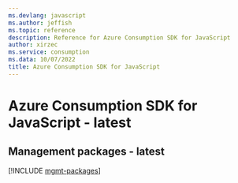 ```yaml
---
ms.devlang: javascript
ms.author: jeffish
ms.topic: reference
description: Reference for Azure Consumption SDK for JavaScript
author: xirzec
ms.service: consumption
ms.data: 10/07/2022
title: Azure Consumption SDK for JavaScript
---
```

# Azure Consumption SDK for JavaScript - latest

## Management packages - latest
[!INCLUDE [mgmt-packages](consumption-mgmt-index.md)]